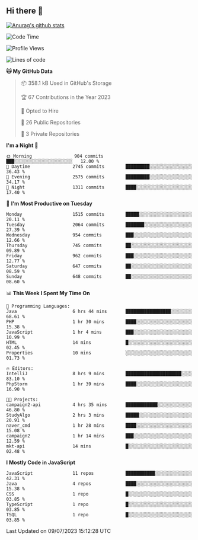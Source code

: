 ## Hi there 👋

[![Anurag's github stats](https://github-readme-stats.vercel.app/api?username=Songwonseok)](https://github.com/anuraghazra/github-readme-stats)



<!--START_SECTION:waka-->
![Code Time](http://img.shields.io/badge/Code%20Time-2%2C299%20hrs%2042%20mins-blue)

![Profile Views](http://img.shields.io/badge/Profile%20Views-4-blue)

![Lines of code](https://img.shields.io/badge/From%20Hello%20World%20I%27ve%20Written-35.0%20million%20lines%20of%20code-blue)

**🐱 My GitHub Data** 

> 📦 358.1 kB Used in GitHub's Storage 
 > 
> 🏆 67 Contributions in the Year 2023
 > 
> 💼 Opted to Hire
 > 
> 📜 26 Public Repositories 
 > 
> 🔑 3 Private Repositories 
 > 
**I'm a Night 🦉** 

```text
🌞 Morning                904 commits         ███░░░░░░░░░░░░░░░░░░░░░░   12.00 % 
🌆 Daytime                2745 commits        █████████░░░░░░░░░░░░░░░░   36.43 % 
🌃 Evening                2575 commits        █████████░░░░░░░░░░░░░░░░   34.17 % 
🌙 Night                  1311 commits        ████░░░░░░░░░░░░░░░░░░░░░   17.40 % 
```
📅 **I'm Most Productive on Tuesday** 

```text
Monday                   1515 commits        █████░░░░░░░░░░░░░░░░░░░░   20.11 % 
Tuesday                  2064 commits        ███████░░░░░░░░░░░░░░░░░░   27.39 % 
Wednesday                954 commits         ███░░░░░░░░░░░░░░░░░░░░░░   12.66 % 
Thursday                 745 commits         ██░░░░░░░░░░░░░░░░░░░░░░░   09.89 % 
Friday                   962 commits         ███░░░░░░░░░░░░░░░░░░░░░░   12.77 % 
Saturday                 647 commits         ██░░░░░░░░░░░░░░░░░░░░░░░   08.59 % 
Sunday                   648 commits         ██░░░░░░░░░░░░░░░░░░░░░░░   08.60 % 
```


📊 **This Week I Spent My Time On** 

```text
💬 Programming Languages: 
Java                     6 hrs 44 mins       █████████████████░░░░░░░░   68.61 % 
PHP                      1 hr 30 mins        ████░░░░░░░░░░░░░░░░░░░░░   15.38 % 
JavaScript               1 hr 4 mins         ███░░░░░░░░░░░░░░░░░░░░░░   10.99 % 
HTML                     14 mins             █░░░░░░░░░░░░░░░░░░░░░░░░   02.45 % 
Properties               10 mins             ░░░░░░░░░░░░░░░░░░░░░░░░░   01.73 % 

🔥 Editors: 
IntelliJ                 8 hrs 9 mins        █████████████████████░░░░   83.10 % 
PhpStorm                 1 hr 39 mins        ████░░░░░░░░░░░░░░░░░░░░░   16.90 % 

🐱‍💻 Projects: 
campaign2-api            4 hrs 35 mins       ████████████░░░░░░░░░░░░░   46.80 % 
StudyAlgo                2 hrs 3 mins        █████░░░░░░░░░░░░░░░░░░░░   20.91 % 
naver_cmd                1 hr 28 mins        ████░░░░░░░░░░░░░░░░░░░░░   15.08 % 
campaign2                1 hr 14 mins        ███░░░░░░░░░░░░░░░░░░░░░░   12.59 % 
mkt-api                  14 mins             █░░░░░░░░░░░░░░░░░░░░░░░░   02.48 % 
```

**I Mostly Code in JavaScript** 

```text
JavaScript               11 repos            ███████████░░░░░░░░░░░░░░   42.31 % 
Java                     4 repos             ████░░░░░░░░░░░░░░░░░░░░░   15.38 % 
CSS                      1 repo              █░░░░░░░░░░░░░░░░░░░░░░░░   03.85 % 
TypeScript               1 repo              █░░░░░░░░░░░░░░░░░░░░░░░░   03.85 % 
TSQL                     1 repo              █░░░░░░░░░░░░░░░░░░░░░░░░   03.85 % 
```




 Last Updated on 09/07/2023 15:12:28 UTC
<!--END_SECTION:waka-->
